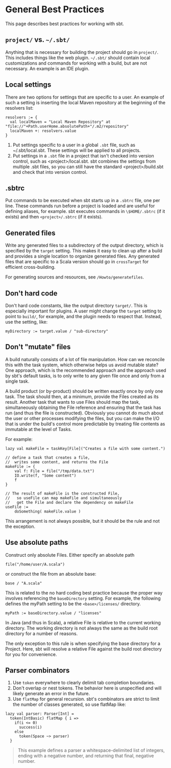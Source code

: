 General Best Practices
======================

This page describes best practices for working with sbt.

`project/` vs. `~/.sbt/`
------------------------

Anything that is necessary for building the project should go in
`project/`. This includes things like the web plugin. `~/.sbt/` should
contain local customizations and commands for working with a build, but
are not necessary. An example is an IDE plugin.

Local settings
--------------

There are two options for settings that are specific to a user. An
example of such a setting is inserting the local Maven repository at the
beginning of the resolvers list:

    resolvers := {
      val localMaven = "Local Maven Repository" at "file://"+Path.userHome.absolutePath+"/.m2/repository"
      localMaven +: resolvers.value
    }

1.  Put settings specific to a user in a global `.sbt` file, such as
    \~/.sbt/local.sbt. These settings will be applied to all projects.
2.  Put settings in a `.sbt` file in a project that isn't checked into
    version control, such as \<project\>/local.sbt. sbt combines the
    settings from multiple .sbt files, so you can still have the
    standard \<project\>/build.sbt and check that into version control.

.sbtrc
------

Put commands to be executed when sbt starts up in a `.sbtrc` file, one
per line. These commands run before a project is loaded and are useful
for defining aliases, for example. sbt executes commands in
`\$HOME/.sbtrc` (if it exists) and then `<project>/.sbtrc` (if it
exists).

Generated files
---------------

Write any generated files to a subdirectory of the output directory,
which is specified by the `target` setting. This makes it easy to clean
up after a build and provides a single location to organize generated
files. Any generated files that are specific to a Scala version should
go in `crossTarget` for efficient cross-building.

For generating sources and resources, see `/Howto/generatefiles`.

Don't hard code
---------------

Don't hard code constants, like the output directory `target/`. This is
especially important for plugins. A user might change the `target`
setting to point to `build/`, for example, and the plugin needs to
respect that. Instead, use the setting, like:

    myDirectory := target.value / "sub-directory"

Don't "mutate" files
--------------------

A build naturally consists of a lot of file manipulation. How can we
reconcile this with the task system, which otherwise helps us avoid
mutable state? One approach, which is the recommended approach and the
approach used by sbt's default tasks, is to only write to any given file
once and only from a single task.

A build product (or by-product) should be written exactly once by only
one task. The task should then, at a minimum, provide the Files created
as its result. Another task that wants to use Files should map the task,
simultaneously obtaining the File reference and ensuring that the task
has run (and thus the file is constructed). Obviously you cannot do much
about the user or other processes modifying the files, but you can make
the I/O that is under the build's control more predictable by treating
file contents as immutable at the level of Tasks.

For example:

    lazy val makeFile = taskKey[File]("Creates a file with some content.")

    // define a task that creates a file,
    //  writes some content, and returns the File
    makeFile := {
        val f: File = file("/tmp/data.txt")
        IO.write(f, "Some content")
        f
    }

    // The result of makeFile is the constructed File,
    //   so useFile can map makeFile and simultaneously
    //   get the File and declare the dependency on makeFile
    useFile :=
        doSomething( makeFile.value )

This arrangement is not always possible, but it should be the rule and
not the exception.

Use absolute paths
------------------

Construct only absolute Files. Either specify an absolute path

    file("/home/user/A.scala")

or construct the file from an absolute base:

    base / "A.scala"

This is related to the no hard coding best practice because the proper
way involves referencing the `baseDirectory` setting. For example, the
following defines the myPath setting to be the `<base>/licenses/`
directory.

    myPath := baseDirectory.value / "licenses"

In Java (and thus in Scala), a relative File is relative to the current
working directory. The working directory is not always the same as the
build root directory for a number of reasons.

The only exception to this rule is when specifying the base directory
for a Project. Here, sbt will resolve a relative File against the build
root directory for you for convenience.

Parser combinators
------------------

1.  Use `token` everywhere to clearly delimit tab completion boundaries.
2.  Don't overlap or nest tokens. The behavior here is unspecified and
    will likely generate an error in the future.
3.  Use `flatMap` for general recursion. sbt's combinators are strict to
    limit the number of classes generated, so use flatMap like:

``` {.sourceCode .scala}
lazy val parser: Parser[Int] =
  token(IntBasic) flatMap { i =>
    if(i <= 0)
      success(i)
    else
      token(Space ~> parser)
  }
```

> This example defines a parser a whitespace-delimited list of integers,
> ending with a negative number, and returning that final, negative
> number.
